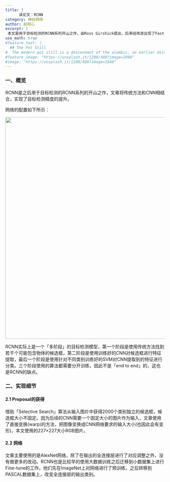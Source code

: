 ```yaml
---
title: |
      读论文：RCNN
category: 神经网络
author: 赵明心
excerpt: |
 本文是用于目标检测的RCNN系列开山之作，由Ross Girshick提出，后来经改进出现了Fast R-CNN、Faster R-CNN等变体，在当年的目标检测VOC上都达到了SOTA的水平。
use_math: true
#feature_text: |
  ## The Pot Still
#  The modern pot still is a descendant of the alembic, an earlier distillation device
#feature_image: "https://unsplash.it/1200/400?image=1048"
#image: "https://unsplash.it/1200/400?image=1048"
---
```


### 一、概览
RCNN是之后用于目标检测的RCNN系列的开山之作，文章将传统方法和CNN相结合，实现了目标检测精度的提升。

网络的配置如下所示：
<center>
<img src="http://wx4.sinaimg.cn/large/41f56ddcly1fujm7g6kc6j20up0angqt.jpg" width="700px">
</center>

RCNN实际上是一个「多阶段」的目标检测模型，第一个阶段是使用传统方法找到若干个可能包含物体的候选框，第二阶段是使用训练好的CNN对候选框进行特征提取，最后一个阶段是使用针对不同类别训练好的SVM对CNN提取到的特征进行分类。三个阶段使用的算法都需要分开训练，因此不是「end to end」的，这也是RCNN的缺点。

### 二、实现细节

#### 2.1 Proposal的获得
借助「Selective Search」算法从输入图片中获得2000个类别独立的候选框，候选框大小不固定。因为后续的CNN需要一个固定大小的图片作为输入，文章使用了直接变换(warp)的方法，把图像变换成CNN网络要求的输入大小(也因此会有变形)，本文使用的227×227大小RGB图片。

#### 2.2 网络
文章主要使用的是AlexNet网络，除了在输出的全连接层进行了对应调整之外，没有做更多的改动。RCNN也是比较早的使用大数据训练之后迁移到小数据集上进行Fine-tune的工作，他们先在ImageNet上对网络进行了预训练，之后转移到PASCAL数据集上，改变全连接层的输出类别。
